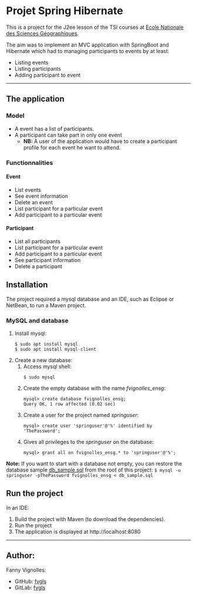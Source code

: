 # Projet Spring Hibernate

This is a project for the J2ee lesson of the TSI courses at [Ecole Nationale des Sciences Géographiques](www.ensg.eu).

The aim was to implement an MVC application with SpringBoot and Hibernate which had to managing participants to events by at least:
* Listing events
* Listing participants
* Adding participant to event

---

## The application

### Model

* A event has a list of participants.
* A participant can take part in only one event
    * **NB:** A user of the application would have to create a participant profile for each event he want to attend.


### Functionnalities

#### Event
* List events
* See event information
* Delete an event
* List participant for a particular event
* Add participant to a particular event

#### Participant
* List all participants
* List participant for a particular event
* Add participant to a particular event
* See participant information
* Delete a participant


## Installation

The project required a mysql database and an IDE, such as Eclipse or NetBean, to run a Maven project.

### MySQL and database

1. Install mysql:
    ```
    $ sudo apt install mysql
    $ sudo apt install mysql-client
    ```
1. Create a new database:
    1. Access mysql shell:
        ```
        $ sudo mysql
        ```
    1. Create the empty database with the name _fvignolles\_ensg_:
        ```
        mysql> create database fvignolles_ensg;
        Query OK, 1 row affected (0.02 sec)
        ```
    1. Create a user for the project named _springuser_:
        ```
        mysql> create user 'springuser'@'%' identified by 'ThePassword';
        ```
    1. Gives  all privileges to the _springuser_ on the database:
        ```
        mysql> grant all on fvignolles_ensg.* to 'springuser'@'%';
        ```
**Note:** If you want to start with a database not empty, you can restore the database sample [db_sample.sql](db_sample.sql) from the root of this project:
    ```
    $ mysql -u springuser -pThePassword fvignolles_ensg < db_sample.sql
    ```

## Run the project

In an IDE:
1. Build the project with Maven (to download the dependencies).
2. Run the project
3. The application is displayed at http://localhost:8080


---

## Author:
Fanny Vignolles:
* GitHub: [fvgls](https://github.com/fvgls)
* GitLab: [fvgls](https://gitlab.com/fvgls)
